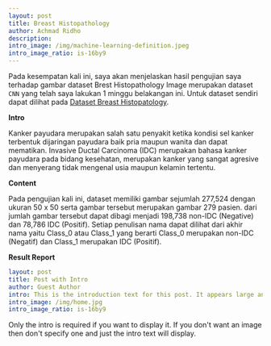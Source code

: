 ```yaml
--- 
layout: post
title: Breast Histopathology
author: Achmad Ridho
description: 
intro_image: /img/machine-learning-definition.jpeg
intro_image_ratio: is-16by9
---
```


Pada kesempatan kali ini, saya akan menjelaskan hasil pengujian saya terhadap gambar dataset Brest Histopathology Image merupakan dataset `CNN` yang telah saya lakukan 1 minggu belakangan ini.
Untuk dataset sendiri dapat dilihat pada [Dataset Breast Histopatology](https://www.kaggle.com/paultimothymooney/breast-histopathology-images/).

**Intro**

Kanker payudara merupakan salah satu penyakit ketika kondisi sel kanker terbentuk dijaringan payudara baik pria maupun wanita dan dapat mematikan. Invasive Ductal Carcinoma (IDC) merupakan bahasa kanker payudara pada bidang kesehatan, merupakan kanker yang sangat agresive dan menyerang tidak mengenal usia maupun kelamin tertentu.

**Content**

Pada pengujian kali ini, dataset memiliki gambar sejumlah 277,524 dengan ukuran 50 x 50 serta gambar tersebut merupakan gambar 279 pasien. dari jumlah gambar tersebut dapat dibagi menjadi 198,738 non-IDC (Negative) dan 78,786 IDC (Positif). Setiap penulisan nama dapat dilihat dari akhir nama yaitu Class_0 atau Class_1 yang berarti Class_0 merupakan non-IDC (Negatif) dan Class_1 merupakan IDC (Positif). 

**Result Report**




```yaml
layout: post
title: Post with Intro
author: Guest Author
intro: This is the introduction text for this post. It appears large and bold at the top of the post
intro_image: /img/home.jpg
intro_image_ratio: is-16by9
```

Only the intro is required if you want to display it. If you don't want an image then don't specify one and just the intro text will display.
